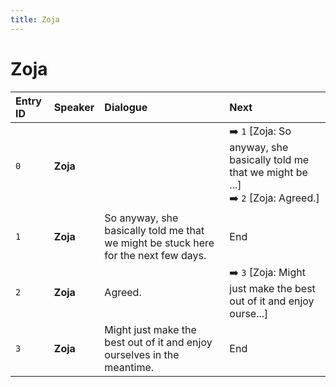 ```yaml
---
title: Zoja
---
```


# Zoja


| Entry ID | Speaker | Dialogue | Next |
| :------- | :------ | :------- | :------------ |
| `0` | **Zoja** |  | ➡️ `1` \[Zoja: So anyway, she basically told me that we might be \.\.\.\]<br>➡️ `2` \[Zoja: Agreed\.\] |
| `1` | **Zoja** | So anyway, she basically told me that we might be stuck here for the next few days\. | End |
| `2` | **Zoja** | Agreed\. | ➡️ `3` \[Zoja: Might just make the best out of it and enjoy ourse\.\.\.\] |
| `3` | **Zoja** | Might just make the best out of it and enjoy ourselves in the meantime\. | End |
